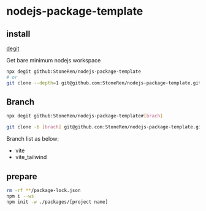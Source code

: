 # nodejs-package-template

## install

[degit](https://github.com/Rich-Harris/degit)

Get bare minimum nodejs workspace

```bash
npx degit github:StoneRen/nodejs-package-template
# or
git clone --depth=1 git@github.com:StoneRen/nodejs-package-template.git
```

## Branch

```bash
npx degit github:StoneRen/nodejs-package-template#[brach]

git clone -b [brach] git@github.com:StoneRen/nodejs-package-template.git
```

Branch list as below:

- vite
- vite_tailwind

## prepare

```bash
rm -rf **/package-lock.json
npm i --ws
npm init -w ./packages/[project name]
```
